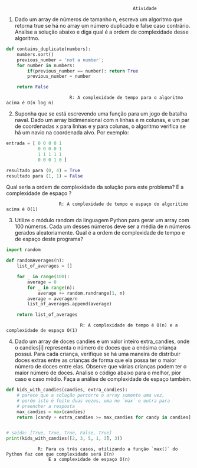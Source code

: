                                                     Atividade

1. Dado um array de números de tamanho n, escreva um algoritmo que retorna true se há no array um número duplicado e false caso contrário. Analise a solução abaixo e diga qual é a ordem de complexidade desse algoritmo.

```py
def contains_duplicate(numbers):
    numbers.sort()
    previous_number = 'not a number';
    for number in numbers:
        if(previous_number == number): return True
        previous_number = number

    return False
```

                            R: A complexidade de tempo para o algoritmo acima é O(n log n)

2. Suponha que se está escrevendo uma função para um jogo de batalha naval. Dado um array bidimensional com n linhas e m colunas, e um par de coordenadas x para linhas e y para colunas, o algoritmo verifica se há um navio na coordenada alvo. Por exemplo:

```py
entrada = [ 0 0 0 0 1
            0 0 0 0 1
            1 1 1 1 1
            0 0 0 1 0 ]

resultado para (0, 4) = True
resultado para (1, 1) = False
```


Qual seria a ordem de complexidade da solução para este problema? E a complexidade de espaço ?

                        R: A complexidade de tempo e espaço do algoritimo acima é 0(1)

3. Utilize o módulo random da linguagem Python para gerar um array com 100 números. Cada um desses números deve ser a média de n números gerados aleatoriamente. Qual é a ordem de complexidade de tempo e de espaço deste programa?

```py
import random

def randomAverages(n):
    list_of_averages = []

    for _ in range(100):
        average = 0
        for _ in range(n):
            average += random.randrange(1, n)
        average = average/n
        list_of_averages.append(average)

    return list_of_averages
```

                                R: A complexidade de tempo é O(n) e a complexidade de espaço O(1)

4. Dado um array de doces candies e um valor inteiro extra_candies, onde o candies[i] representa o número de doces que a enésima criança possui. Para cada criança, verifique se há uma maneira de distribuir doces extras entre as crianças de forma que ela possa ter o maior número de doces entre elas. Observe que várias crianças podem ter o maior número de doces. Analise o código abaixo para o melhor, pior caso e caso médio. Faça a análise de complexidade de espaço também.

```py
def kids_with_candies(candies, extra_candies):
    # parece que a solução percorre o array somente uma vez,
    # porém isto é feito duas vezes, uma no `max` e outra para
    # preencher a resposta
    max_candies = max(candies)
    return [candy + extra_candies >= max_candies for candy in candies]


# saída: [True, True, True, False, True]
print(kids_with_candies([2, 3, 5, 1, 3], 3))
```

                R: Para os três casos, utilizando a função `max()` do Python faz com que complexidade será O(n)
                    E a complexidade de espaço O(n)